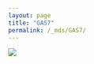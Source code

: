 ```yaml
---
layout: page
title: "GAS7"
permalink: /_mds/GAS7/
---
```


![](../../algns0/N70_5HSAA043315_aln_report.png?raw=true)